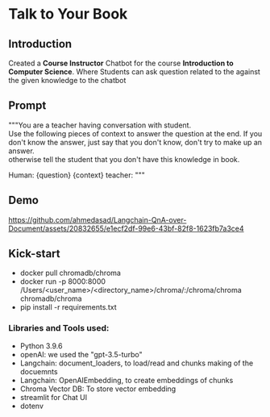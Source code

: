 # Talk to Your Book

## Introduction

Created a **Course Instructor** Chatbot for the course **Introduction to Computer Science**.
Where Students can ask question related to the against the given knowledge to the chatbot

## Prompt
"""You are a teacher having conversation with student.\
            Use the following pieces of context to answer the question at the end. If you don't know the answer, just say that you don't know, don't try to make up an answer. \
                otherwise tell the student that you don't have this knowledge in book.

Human: {question}
{context}
teacher:
"""
## Demo
https://github.com/ahmedasad/Langchain-QnA-over-Document/assets/20832655/e1ecf2df-99e6-43bf-82f8-1623fb7a3ce4


## Kick-start 

- docker pull chromadb/chroma
- docker run -p 8000:8000 /Users/<user_name>/<directory_name>/chroma/:/chroma/chroma chromadb/chroma
- pip install -r requirements.txt

### Libraries and Tools used:
  - Python 3.9.6
  - openAI: we used the "gpt-3.5-turbo"
  - Langchain: document_loaders, to load/read and chunks making of the docuemnts
  - Langchain: OpenAIEmbedding, to create embeddings of chunks
  - Chroma Vector DB: To store vector embedding
  - streamlit for Chat UI
  - dotenv
